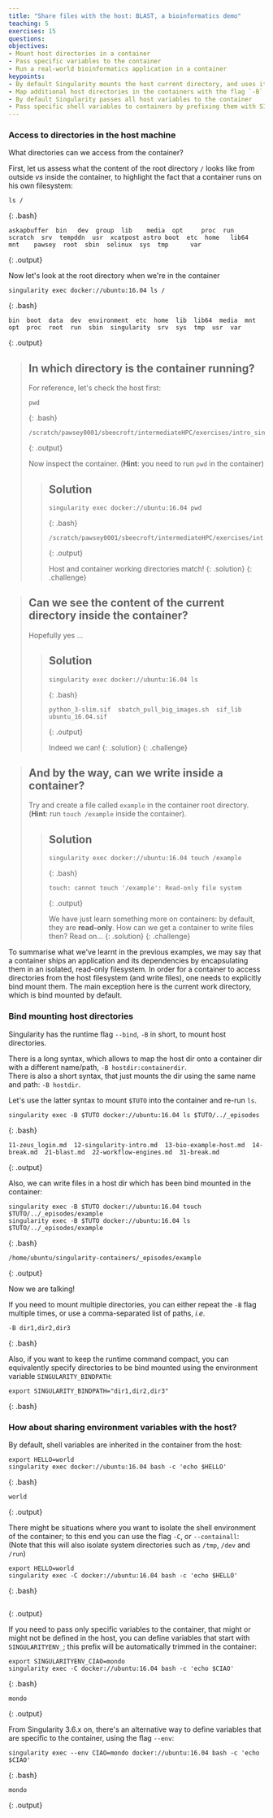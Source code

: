 ```yaml
---
title: "Share files with the host: BLAST, a bioinformatics demo"
teaching: 5
exercises: 15
questions:
objectives:
- Mount host directories in a container
- Pass specific variables to the container
- Run a real-world bioinformatics application in a container
keypoints:
- By default Singularity mounts the host current directory, and uses it as the container working directory
- Map additional host directories in the containers with the flag `-B`, or the variable SINGULARITY_BINDPATH
- By default Singularity passes all host variables to the container
- Pass specific shell variables to containers by prefixing them with SINGULARITYENV_
---
```



### Access to directories in the host machine

What directories can we access from the container?

First, let us assess what the content of the root directory `/` looks like from outside *vs* inside the container, to highlight the fact that a container runs on his own filesystem:

```
ls /
```
{: .bash}

```
askapbuffer  bin   dev  group  lib    media  opt     proc  run   scratch  srv  tempddn  usr  xcatpost astro boot  etc  home   lib64  mnt    pawsey  root  sbin  selinux  sys  tmp      var
```
{: .output}


Now let's look at the root directory when we're in the container

```
singularity exec docker://ubuntu:16.04 ls /
```
{: .bash}

```
bin  boot  data  dev  environment  etc	home  lib  lib64  media  mnt  opt  proc  root  run  sbin  singularity  srv  sys  tmp  usr  var
```
{: .output}


> ## In which directory is the container running?
>
> For reference, let's check the host first:
>
> ```
> pwd
> ```
> {: .bash}
>
> ```
> /scratch/pawsey0001/sbeecroft/intermediateHPC/exercises/intro_singularity
> ```
> {: .output}
>
> Now inspect the container.  (**Hint**: you need to run `pwd` in the container)
>
> > ## Solution
> >
> > ```
> > singularity exec docker://ubuntu:16.04 pwd
> > ```
> > {: .bash}
> >
> > ```
> > /scratch/pawsey0001/sbeecroft/intermediateHPC/exercises/intro_singularity
> > ```
> > {: .output}
> >
> > Host and container working directories match!
> {: .solution}
{: .challenge}


> ## Can we see the content of the current directory inside the container?
>
> Hopefully yes ...
>
> > ## Solution
> >
> > ```
> > singularity exec docker://ubuntu:16.04 ls
> > ```
> > {: .bash}
> >
> > ```
> > python_3-slim.sif  sbatch_pull_big_images.sh  sif_lib  ubuntu_16.04.sif
> > ```
> > {: .output}
> >
> > Indeed we can!
> {: .solution}
{: .challenge}


> ## And by the way, can we write inside a container?
> 
> Try and create a file called `example` in the container root directory.  (**Hint**: run `touch /example` inside the container).
> 
> > ## Solution
> > 
> > ```
> > singularity exec docker://ubuntu:16.04 touch /example
> > ```
> > {: .bash}
> > 
> > ```
> > touch: cannot touch '/example': Read-only file system
> > ```
> > {: .output}
> > 
> > We have just learn something more on containers: by default, they are **read-only**.  How can we get a container to write files then?  Read on...
> {: .solution}
{: .challenge}


To summarise what we've learnt in the previous examples, we may say that a container ships an application and its dependencies by encapsulating them in an isolated, read-only filesystem.  In order for a container to access directories from the host filesystem (and write files), one needs to explicitly bind mount them.  The main exception here is the current work directory, which is bind mounted by default.


### Bind mounting host directories

Singularity has the runtime flag `--bind`, `-B` in short, to mount host directories.

There is a long syntax, which allows to map the host dir onto a container dir with a different name/path, `-B hostdir:containerdir`.  
There is also a short syntax, that just mounts the dir using the same name and path: `-B hostdir`.

Let's use the latter syntax to mount `$TUTO` into the container and re-run `ls`.

```
singularity exec -B $TUTO docker://ubuntu:16.04 ls $TUTO/../_episodes
```
{: .bash}

```
11-zeus_login.md  12-singularity-intro.md  13-bio-example-host.md  14-break.md	21-blast.md  22-workflow-engines.md  31-break.md
```
{: .output}

Also, we can write files in a host dir which has been bind mounted in the container:

```
singularity exec -B $TUTO docker://ubuntu:16.04 touch $TUTO/../_episodes/example
singularity exec -B $TUTO docker://ubuntu:16.04 ls $TUTO/../_episodes/example
```
{: .bash}

```
/home/ubuntu/singularity-containers/_episodes/example
```
{: .output}

Now we are talking!

If you need to mount multiple directories, you can either repeat the `-B` flag multiple times, or use a comma-separated list of paths, *i.e.*

```
-B dir1,dir2,dir3
```
{: .bash}

Also, if you want to keep the runtime command compact, you can equivalently specify directories to be bind mounted using the environment variable `SINGULARITY_BINDPATH`:

```
export SINGULARITY_BINDPATH="dir1,dir2,dir3"
```
{: .bash}


### How about sharing environment variables with the host?

By default, shell variables are inherited in the container from the host:

```
export HELLO=world
singularity exec docker://ubuntu:16.04 bash -c 'echo $HELLO'
```
{: .bash}

```
world
```
{: .output}

There might be situations where you want to isolate the shell environment of the container; to this end you can use the flag `-C`, or `--containall`:  
(Note that this will also isolate system directories such as `/tmp`, `/dev` and `/run`)

```
export HELLO=world
singularity exec -C docker://ubuntu:16.04 bash -c 'echo $HELLO'
```
{: .bash}

```

```
{: .output}

If you need to pass only specific variables to the container, that might or might not be defined in the host, you can define variables that start with `SINGULARITYENV_`; this prefix will be automatically trimmed in the container:

```
export SINGULARITYENV_CIAO=mondo
singularity exec -C docker://ubuntu:16.04 bash -c 'echo $CIAO'
```
{: .bash}

```
mondo
```
{: .output}

From Singularity 3.6.x on, there's an alternative way to define variables that are specific to the container, using the flag `--env`:

```
singularity exec --env CIAO=mondo docker://ubuntu:16.04 bash -c 'echo $CIAO'
```
{: .bash}

```
mondo
```
{: .output}